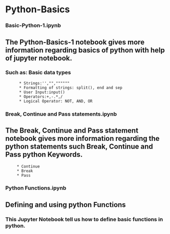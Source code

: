 # Python-Basics
### Basic-Python-1.ipynb
## The Python-Basics-1 notebook gives more information regarding basics of python with help of jupyter notebook.
### Such as: Basic data types
          * Strings:'',"",""""""
          * Formatting of strings: split(), end and sep
          * User Input:input()
          * Operators:+,-.*,/
          * Logical Operator: NOT, AND, OR
### Break, Continue and Pass statements.ipynb
## The Break, Continue and Pass statement notebook gives more information regarding the python statements such Break, Continue and Pass python Keywords.
         * Continue
         * Break
         * Pass
### Python Functions.ipynb
## Defining and using python Functions
### This Jupyter Notebook tell us how to define basic functions in python.
         
         
         
        
